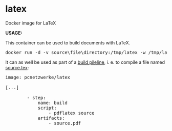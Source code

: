 # latex
Docker image for LaTeX

**USAGE:**

This container can be used to build documents with LaTeX.

<pre>
docker run -d -v source\file\directory:/tmp/latex -w /tmp/latex pcnetzwerke/latex pdflatex source
</pre>

It can as well be used as part of a [build pileline](https://bitbucket.org/pcnetzwerke/pdflatex), i. e. to compile a file named [source.tex](https://github.com/pcnetzwerke/latex/blob/master/source.tex):

<pre>
image: pcnetzwerke/latex

[...]

        - step:
            name: build
            script:
                - pdflatex source
            artifacts:
                - source.pdf
</pre>
